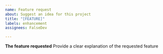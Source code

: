 ```yaml
---
name: Feature request
about: Suggest an idea for this project
title: "[FEATURE]"
labels: enhancement
assignees: FalseDev

---
```


**The feature requested**
Provide a clear explanation of the requested feature
